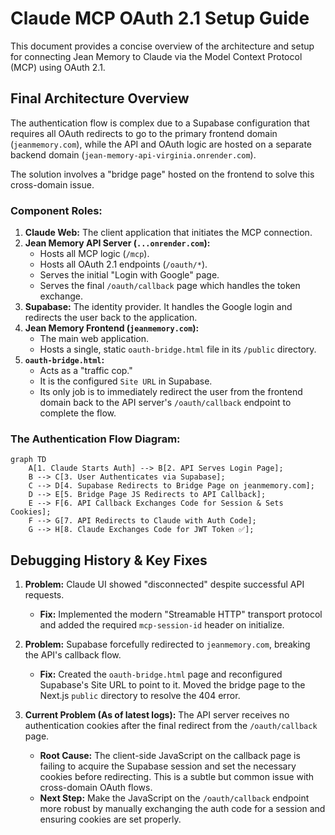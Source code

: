 # Claude MCP OAuth 2.1 Setup Guide

This document provides a concise overview of the architecture and setup for connecting Jean Memory to Claude via the Model Context Protocol (MCP) using OAuth 2.1.

## Final Architecture Overview

The authentication flow is complex due to a Supabase configuration that requires all OAuth redirects to go to the primary frontend domain (`jeanmemory.com`), while the API and OAuth logic are hosted on a separate backend domain (`jean-memory-api-virginia.onrender.com`).

The solution involves a "bridge page" hosted on the frontend to solve this cross-domain issue.

### Component Roles:

1.  **Claude Web:** The client application that initiates the MCP connection.
2.  **Jean Memory API Server (`...onrender.com`):**
    *   Hosts all MCP logic (`/mcp`).
    *   Hosts all OAuth 2.1 endpoints (`/oauth/*`).
    *   Serves the initial "Login with Google" page.
    *   Serves the final `/oauth/callback` page which handles the token exchange.
3.  **Supabase:** The identity provider. It handles the Google login and redirects the user back to the application.
4.  **Jean Memory Frontend (`jeanmemory.com`):**
    *   The main web application.
    *   Hosts a single, static `oauth-bridge.html` file in its `/public` directory.
5.  **`oauth-bridge.html`:**
    *   Acts as a "traffic cop."
    *   It is the configured `Site URL` in Supabase.
    *   Its only job is to immediately redirect the user from the frontend domain back to the API server's `/oauth/callback` endpoint to complete the flow.

### The Authentication Flow Diagram:

```mermaid
graph TD
    A[1. Claude Starts Auth] --> B[2. API Serves Login Page];
    B --> C[3. User Authenticates via Supabase];
    C --> D[4. Supabase Redirects to Bridge Page on jeanmemory.com];
    D --> E[5. Bridge Page JS Redirects to API Callback];
    E --> F[6. API Callback Exchanges Code for Session & Sets Cookies];
    F --> G[7. API Redirects to Claude with Auth Code];
    G --> H[8. Claude Exchanges Code for JWT Token ✅];
```

## Debugging History & Key Fixes

1.  **Problem:** Claude UI showed "disconnected" despite successful API requests.
    *   **Fix:** Implemented the modern "Streamable HTTP" transport protocol and added the required `mcp-session-id` header on initialize.

2.  **Problem:** Supabase forcefully redirected to `jeanmemory.com`, breaking the API's callback flow.
    *   **Fix:** Created the `oauth-bridge.html` page and reconfigured Supabase's Site URL to point to it. Moved the bridge page to the Next.js `public` directory to resolve the 404 error.

3.  **Current Problem (As of latest logs):** The API server receives no authentication cookies after the final redirect from the `/oauth/callback` page.
    *   **Root Cause:** The client-side JavaScript on the callback page is failing to acquire the Supabase session and set the necessary cookies before redirecting. This is a subtle but common issue with cross-domain OAuth flows.
    *   **Next Step:** Make the JavaScript on the `/oauth/callback` endpoint more robust by manually exchanging the auth code for a session and ensuring cookies are set properly. 